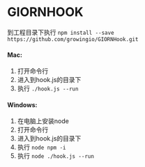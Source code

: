 # GIORNHOOK

到工程目录下执行
`npm install --save https://github.com/growingio/GIORNHook.git`

#### Mac:
1. 打开命令行
2. 进入到hook.js的目录下
3. 执行 `./hook.js --run`

#### Windows:
1. 在电脑上安装node
2. 打开命令行
3. 进入到hook.js的目录下
4. 执行 `node npm -i`
5. 执行 `node ./hook.js --run`
